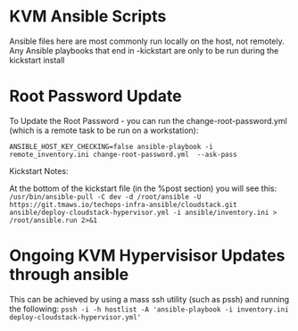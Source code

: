 KVM Ansible Scripts
====================
Ansible files here are most commonly run locally on the host, not remotely.  Any Ansible playbooks that end in -kickstart
are only to be run during the kickstart install

Root Password Update
====================
To Update the Root Password - you can run the change-root-password.yml (which is a remote task to be run on a workstation):

`ANSIBLE_HOST_KEY_CHECKING=false ansible-playbook -i remote_inventory.ini change-root-password.yml  --ask-pass`


Kickstart Notes:

At the bottom of the kickstart file (in the %post section) you will see this:
`/usr/bin/ansible-pull -C dev -d /root/ansible -U https://git.tmaws.io/techops-infra-ansible/cloudstack.git ansible/deploy-cloudstack-hypervisor.yml -i ansible/inventory.ini > /root/ansible.run 2>&1`

Ongoing KVM Hypervisisor Updates through ansible
====================
This can be achieved by using a mass ssh utility (such as pssh) and running the following:
`pssh -i -h hostlist -A 'ansible-playbook -i inventory.ini deploy-cloudstack-hypervisor.yml'`